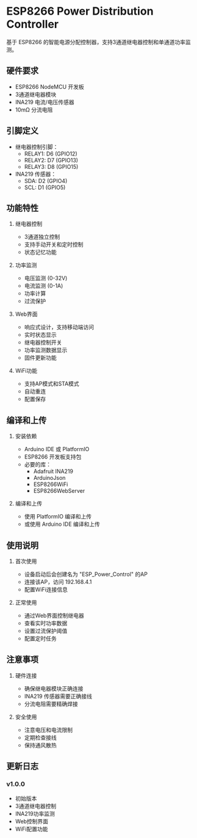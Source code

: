 # ESP8266 Power Distribution Controller

基于 ESP8266 的智能电源分配控制器，支持3通道继电器控制和单通道功率监测。

## 硬件要求

- ESP8266 NodeMCU 开发板
- 3通道继电器模块
- INA219 电流/电压传感器
- 10mΩ 分流电阻

## 引脚定义

- 继电器控制引脚：
  - RELAY1: D6 (GPIO12)
  - RELAY2: D7 (GPIO13)
  - RELAY3: D8 (GPIO15)
- INA219 传感器：
  - SDA: D2 (GPIO4)
  - SCL: D1 (GPIO5)

## 功能特性

1. 继电器控制
   - 3通道独立控制
   - 支持手动开关和定时控制
   - 状态记忆功能

2. 功率监测
   - 电压监测 (0-32V)
   - 电流监测 (0-1A)
   - 功率计算
   - 过流保护

3. Web界面
   - 响应式设计，支持移动端访问
   - 实时状态显示
   - 继电器控制开关
   - 功率监测数据显示
   - 固件更新功能

4. WiFi功能
   - 支持AP模式和STA模式
   - 自动重连
   - 配置保存

## 编译和上传

1. 安装依赖
   - Arduino IDE 或 PlatformIO
   - ESP8266 开发板支持包
   - 必要的库：
     - Adafruit INA219
     - ArduinoJson
     - ESP8266WiFi
     - ESP8266WebServer

2. 编译和上传
   - 使用 PlatformIO 编译和上传
   - 或使用 Arduino IDE 编译和上传

## 使用说明

1. 首次使用
   - 设备启动后会创建名为 "ESP_Power_Control" 的AP
   - 连接该AP，访问 192.168.4.1
   - 配置WiFi连接信息

2. 正常使用
   - 通过Web界面控制继电器
   - 查看实时功率数据
   - 设置过流保护阈值
   - 配置定时任务

## 注意事项

1. 硬件连接
   - 确保继电器模块正确连接
   - INA219 传感器需要正确接线
   - 分流电阻需要精确焊接

2. 安全使用
   - 注意电压和电流限制
   - 定期检查接线
   - 保持通风散热

## 更新日志

### v1.0.0
- 初始版本
- 3通道继电器控制
- INA219功率监测
- Web控制界面
- WiFi配置功能
